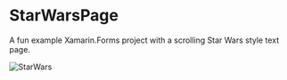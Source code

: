 # StarWarsPage
A fun example Xamarin.Forms project with a scrolling Star Wars style text page.

![StarWars](https://alexdunndev.files.wordpress.com/2017/03/starwars.gif?w=660)
